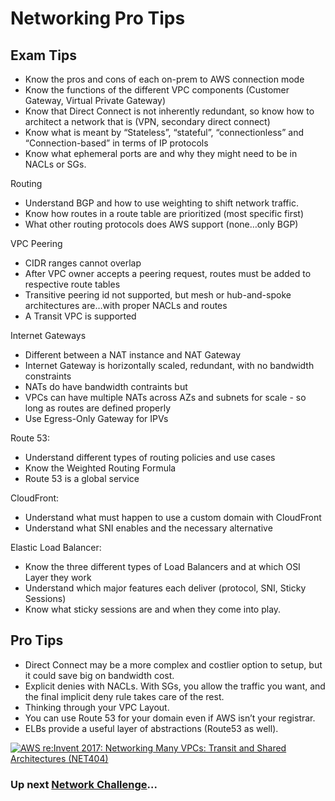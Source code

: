 # Networking Pro Tips

## Exam Tips

- Know the pros and cons of each on-prem to AWS connection mode
- Know the functions of the different VPC components (Customer Gateway, Virtual Private Gateway)
- Know that Direct Connect is not inherently redundant, so know how to architect a network that is (VPN, secondary direct connect)
- Know what is meant by “Stateless”, “stateful”, “connectionless” and “Connection-based” in terms of IP protocols
- Know what ephemeral ports are and why they might need to be in NACLs or SGs.

Routing

- Understand BGP and how to use weighting to shift network traffic.
- Know how routes in a route table are prioritized (most specific first)
- What other routing protocols does AWS support (none…only BGP)

VPC Peering

- CIDR ranges cannot overlap
- After VPC owner accepts a peering request, routes must be added to respective route tables
- Transitive peering id not supported, but mesh or hub-and-spoke architectures are…with proper NACLs and routes
- A Transit VPC is supported

Internet Gateways

- Different between a NAT instance and NAT Gateway
- Internet Gateway is horizontally scaled, redundant, with no bandwidth constraints
- NATs do have bandwidth contraints but
- VPCs can have multiple NATs across AZs and subnets for scale - so long as routes are defined properly
- Use Egress-Only Gateway for IPVs

Route 53:

- Understand different types of routing policies and use cases
- Know the Weighted Routing Formula
- Route 53 is a global service

CloudFront:

- Understand what must happen to use a custom domain with CloudFront
- Understand what SNI enables and the necessary alternative

Elastic Load Balancer:

- Know the three different types of Load Balancers and at which OSI Layer they work
- Understand which major features each deliver (protocol, SNI, Sticky Sessions)
- Know what sticky sessions are and when they come into play.

## Pro Tips

- Direct Connect may be a more complex and costlier option to setup, but it could save big on bandwidth cost.
- Explicit denies with NACLs. With SGs, you allow the traffic you want, and the final implicit deny rule takes care of the rest.
- Thinking through your VPC Layout.
- You can use Route 53 for your domain even if AWS isn’t your registrar.
- ELBs provide a useful layer of abstractions (Route53 as well).

[![AWS re:Invent 2017: Networking Many VPCs: Transit and Shared Architectures (NET404) ](https://www.youtube.com/watch?v=KGKrVO9xlqI)](https://www.youtube.com/watch?v=KGKrVO9xlqI)

### Up next [Network Challenge](../network-challenge/README.md)...
